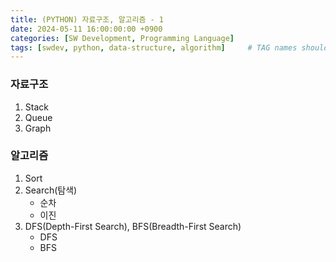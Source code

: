 ```yaml
---
title: (PYTHON) 자료구조, 알고리즘 - 1
date: 2024-05-11 16:00:00:00 +0900
categories: [SW Development, Programming Language]
tags: [swdev, python, data-structure, algorithm]     # TAG names should always be lowercase
--- 
```


### 자료구조
1. Stack
2. Queue
3. Graph

### 알고리즘
1. Sort
2. Search(탐색)
   - 순차
   - 이진
3. DFS(Depth-First Search), BFS(Breadth-First Search)
   - DFS
   - BFS